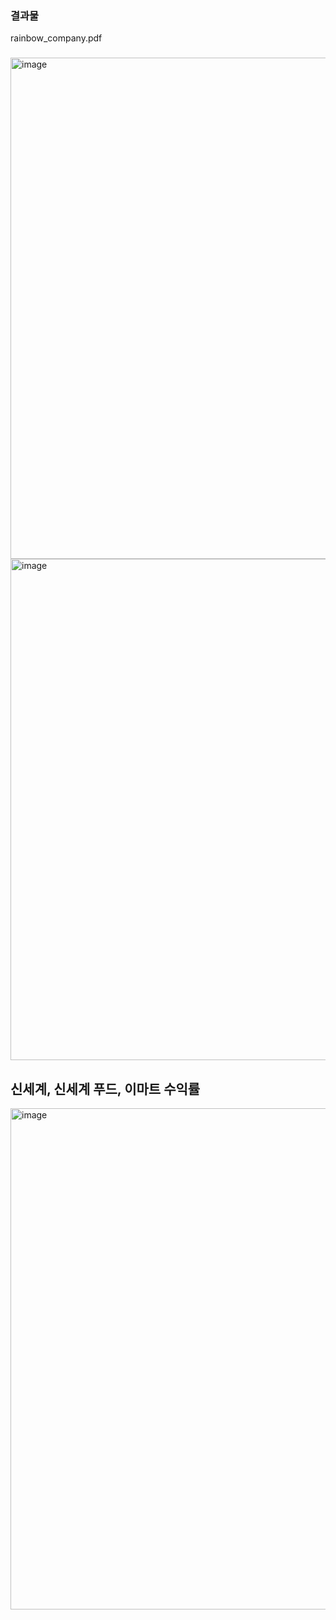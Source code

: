 ### 결과물 ###
rainbow_company.pdf
###        ###

<img width="802" alt="image" src="https://github.com/hyunsu3408/stock_trade/assets/134042361/454e00e9-63ca-4981-bbfc-ce0e5fbcfb8b">
<img width="802" alt="image" src="https://github.com/hyunsu3408/stock_trade/assets/134042361/f817442c-30da-424d-bbaf-91e556fc505d">
<h2>신세계, 신세계 푸드, 이마트 수익률</h2>
<img width="802" alt="image" src="https://github.com/hyunsu3408/stock_trade/assets/134042361/4e2bb45d-6c9e-44cd-97be-fa95e496b779">

